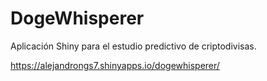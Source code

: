 # DogeWhisperer
Aplicación Shiny para el estudio predictivo de criptodivisas. 

https://alejandrongs7.shinyapps.io/dogewhisperer/
